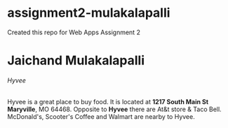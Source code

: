 # assignment2-mulakalapalli
Created this repo for Web Apps Assignment 2

# Jaichand Mulakalapalli
###### Hyvee
Hyvee is a great place to buy food. It is located at **1217 South Main St Maryville**, MO 64468. Opposite to **Hyvee** there are At&t store & Taco Bell. McDonald's, Scooter's Coffee and Walmart are nearby to Hyvee.